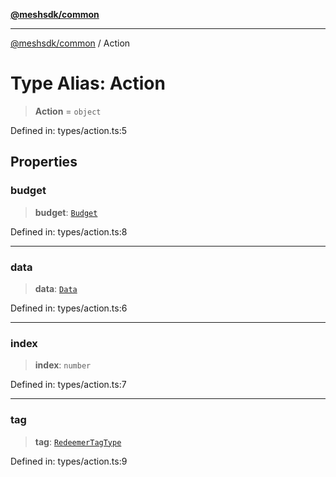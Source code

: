 [**@meshsdk/common**](../README.md)

***

[@meshsdk/common](../globals.md) / Action

# Type Alias: Action

> **Action** = `object`

Defined in: types/action.ts:5

## Properties

### budget

> **budget**: [`Budget`](Budget.md)

Defined in: types/action.ts:8

***

### data

> **data**: [`Data`](Data.md)

Defined in: types/action.ts:6

***

### index

> **index**: `number`

Defined in: types/action.ts:7

***

### tag

> **tag**: [`RedeemerTagType`](RedeemerTagType.md)

Defined in: types/action.ts:9
